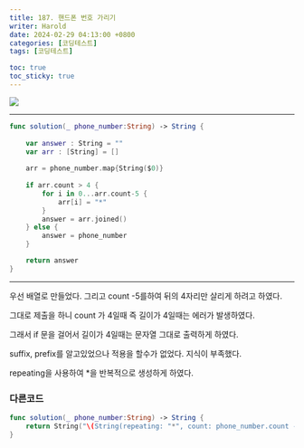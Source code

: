 ```yaml
---
title: 187. 핸드폰 번호 가리기
writer: Harold
date: 2024-02-29 04:13:00 +0800
categories: [코딩테스트]
tags: [코딩테스트]

toc: true
toc_sticky: true
---
```

![](https://velog.velcdn.com/images/haroldfromk/post/808e7322-e36b-4070-b31d-052413b7be51/image.png)

---
```swift
func solution(_ phone_number:String) -> String {
    
    var answer : String = ""
    var arr : [String] = []
    
    arr = phone_number.map{String($0)}
    
    if arr.count > 4 {
        for i in 0...arr.count-5 {
            arr[i] = "*"
        }
        answer = arr.joined()
    } else {
        answer = phone_number
    }

    return answer
}
```
---
우선 배열로 만들었다. 그리고 count -5를하여 뒤의 4자리만 살리게 하려고 하였다.

그대로 제출을 하니 count 가 4일때 즉 길이가 4일때는 에러가 발생하였다.

그래서 if 문을 걸어서 길이가 4일때는 문자열 그대로 출력하게 하였다.

suffix, prefix를 알고있었으나 적용을 할수가 없었다. 지식이 부족했다.

repeating을 사용하여 *을 반복적으로 생성하게 하였다.

### 다른코드
```swift
func solution(_ phone_number:String) -> String {
    return String("\(String(repeating: "*", count: phone_number.count - 4))\(phone_number.suffix(4))")
}
```